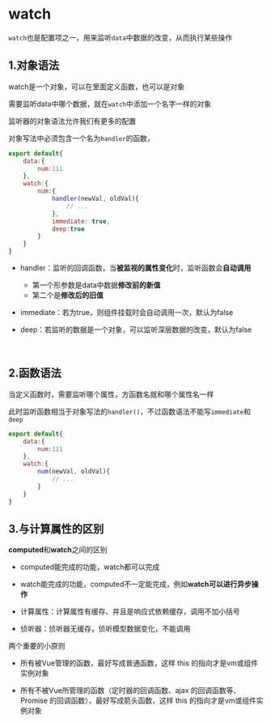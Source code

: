 # watch

`watch`也是配置项之一，用来监听`data`中数据的改变，从而执行某些操作



## 1.对象语法

watch是一个对象，可以在里面定义函数，也可以是对象

需要监听data中哪个数据，就在`watch`中添加一个名字一样的对象

监听器的对象语法允许我们有更多的配置

对象写法中必须包含一个名为`handler`的函数，

```js {3,6-12}
export default{
    data:{
        num:111
    },
    watch:{
        num:{
            handler(newVal, oldVal){
                // ...
            },
            immediate: true,
            deep:true
        }
    }
}
```

- handler：监听的回调函数，当**被监视的属性变化**时，监听函数会**自动调用**

  - 第一个形参数是data中数据**修改前的新值**
  - 第二个是**修改后的旧值**

- immediate：若为true，则组件挂载时会自动调用一次，默认为false

- deep：若监听的数据是一个对象，可以监听深层数据的改变，默认为false

  

​	

## 2.函数语法

当定义函数时，需要监听哪个属性，方函数名就和哪个属性名一样

此时监听函数相当于对象写法的`handler()`，不过函数语法不能写`immediate`和`deep`

```js {3,6-8}
export default{
    data:{
        num:111
    },
    watch:{
        num(newVal, oldVal){
			// ...
        }
    }
}
```



## 3.与计算属性的区别

**computed**和**watch**之间的区别

- computed能完成的功能，watch都可以完成

- watch能完成的功能，computed不一定能完成，例如**watch可以进行异步操作**

- 计算属性：计算属性有缓存、并且是响应式依赖缓存，调用不加小括号

- 侦听器：侦听器无缓存，侦听模型数据变化，不能调用


两个重要的小原则

- 所有被Vue管理的函数，最好写成普通函数，这样 this 的指向才是vm或组件实例对象

- 所有不被Vue所管理的函数（定时器的回调函数、ajax 的回调函数等、Promise 的回调函数），最好写成箭头函数，这样 this 的指向才是vm或组件实例对象

  